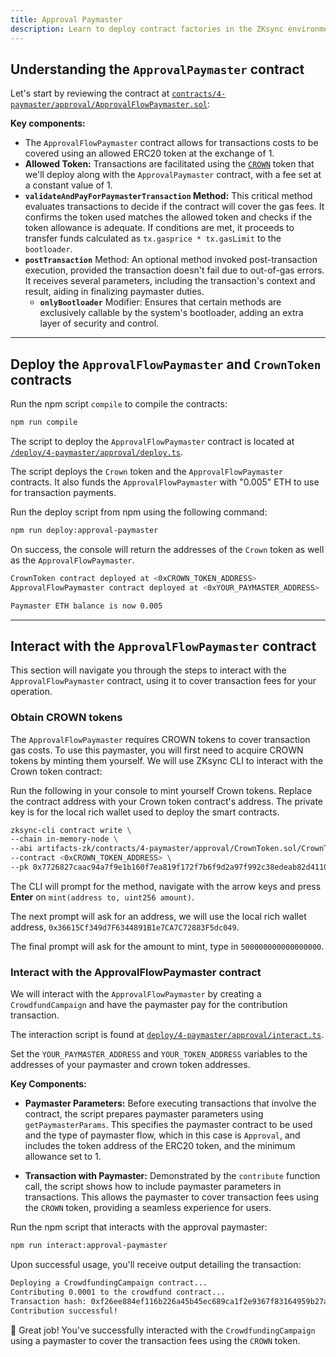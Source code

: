 ```yaml
---
title: Approval Paymaster
description: Learn to deploy contract factories in the ZKsync environment.
---
```


## Understanding the `ApprovalPaymaster` contract

Let's start by reviewing the contract at [`contracts/4-paymaster/approval/ApprovalFlowPaymaster.sol`][approval-flow-paymaster-sol]:

**Key components:**

- The `ApprovalFlowPaymaster` contract allows for transactions costs to be covered using an allowed ERC20 token at the
exchange of 1.
- **Allowed Token:** Transactions are facilitated using the
  [`CROWN`][crown-token-sol]
  token that we'll deploy along with the `ApprovalPaymaster` contract,
  with a fee set at a constant value of 1.
- **`validateAndPayForPaymasterTransaction` Method:**
  This critical method evaluates transactions
  to decide if the contract will cover the gas fees. It confirms the token used matches the allowed token
  and checks if the token allowance is adequate. If conditions are met, it proceeds to transfer funds calculated
  as `tx.gasprice * tx.gasLimit` to the `bootloader`.
- **`postTransaction`** Method: An optional method invoked
  post-transaction execution, provided the transaction doesn't fail
  due to out-of-gas errors. It receives several parameters, including the transaction's context and result, aiding in finalizing paymaster duties.
  - **`onlyBootloader`** Modifier: Ensures that certain methods are exclusively callable by the system's bootloader,
  adding an extra layer of security and control.

---

## Deploy the `ApprovalFlowPaymaster` and `CrownToken` contracts

Run the npm script `compile` to compile the contracts:

```bash [npm]
npm run compile
```

The script to deploy the `ApprovalFlowPaymaster` contract is located at [`/deploy/4-paymaster/approval/deploy.ts`][deploy-script].

The script deploys the `Crown` token and the `ApprovalFlowPaymaster` contracts.
It also funds the `ApprovalFlowPaymaster` with "0.005" ETH to use
for transaction payments.

Run the deploy script from npm using the following command:

```bash [npm]
npm run deploy:approval-paymaster
```

On success, the console will return the addresses of the `Crown` token
as well as the `ApprovalFlowPaymaster`.

```bash
CrownToken contract deployed at <0xCROWN_TOKEN_ADDRESS>
ApprovalFlowPaymaster contract deployed at <0xYOUR_PAYMASTER_ADDRESS>

Paymaster ETH balance is now 0.005
```

---

## Interact with the `ApprovalFlowPaymaster` contract

This section will navigate you through the steps to interact with the
`ApprovalFlowPaymaster` contract, using it to cover transaction fees for your operation.

### Obtain CROWN tokens

The `ApprovalFlowPaymaster` requires CROWN tokens to cover transaction gas costs. To use this
paymaster, you will first need to acquire CROWN tokens by minting them yourself.
We will use ZKsync CLI to interact with the Crown token contract:

Run the following in your console to mint yourself Crown tokens.
Replace the contract address with your Crown token contract's address.
The private key is for the local rich wallet used to deploy the smart contracts.

```bash
zksync-cli contract write \
--chain in-memory-node \
--abi artifacts-zk/contracts/4-paymaster/approval/CrownToken.sol/CrownToken.json \
--contract <0xCROWN_TOKEN_ADDRESS> \
--pk 0x7726827caac94a7f9e1b160f7ea819f172f7b6f9d2a97f992c38edeab82d4110
```

The CLI will prompt for the method, navigate with the arrow keys and press **Enter**
on `mint(address to, uint256 amount)`.

The next prompt will ask for an address, we will use the local rich wallet address, `0x36615Cf349d7F6344891B1e7CA7C72883F5dc049`.

The final prompt will ask for the amount to mint, type in `500000000000000000`.

<!-- TODO: add zksync-cli wallet balance command to check crown balance -->

### Interact with the ApprovalFlowPaymaster contract

We will interact with the `ApprovalFlowPaymaster` by creating a `CrowdfundCampaign` and have the paymaster pay for the contribution transaction.

The interaction script is found at [`deploy/4-paymaster/approval/interact.ts`][interact-script].

Set the `YOUR_PAYMASTER_ADDRESS` and `YOUR_TOKEN_ADDRESS` variables to the
addresses of your paymaster and crown token addresses.

**Key Components:**

- **Paymaster Parameters:** Before executing transactions that involve the contract, the script prepares paymaster parameters using
`getPaymasterParams`. This specifies the paymaster contract to be
used and the type of paymaster flow, which in this case is `Approval`, and includes the token address
of the ERC20 token, and the minimum allowance set to 1.

- **Transaction with Paymaster:** Demonstrated by the `contribute` function call, the script shows how to include paymaster parameters
in transactions. This allows the paymaster to cover transaction
fees using the `CROWN` token, providing a seamless experience for users.

Run the npm script that interacts with the approval paymaster:

```bash [npm]
npm run interact:approval-paymaster
```

Upon successful usage, you'll receive output detailing the transaction:

```bash
Deploying a CrowdfundingCampaign contract...
Contributing 0.0001 to the crowdfund contract...
Transaction hash: 0xf26ee884ef116b226a45b45ec689ca1f2e9367f83164959b27a960802f89e627
Contribution successful!
```

🎉 Great job! You've successfully interacted with the `CrowdfundingCampaign` using a paymaster to cover the transaction fees using the `CROWN` token.

[approval-flow-paymaster-sol]: https://github.com/matter-labs/zksync-contract-templates/blob/main/templates/101/contracts/4-paymaster/approval/ApprovalFlowPaymaster.sol
[crown-token-sol]: https://github.com/matter-labs/zksync-contract-templates/blob/main/templates/101/contracts/4-paymaster/approval/CrownToken.sol
[deploy-script]: https://github.com/matter-labs/zksync-contract-templates/blob/main/templates/101/deploy/4-paymaster/approval/deploy.ts
[interact-script]: https://github.com/matter-labs/zksync-contract-templates/blob/main/templates/101/deploy/4-paymaster/approval/interact.ts
